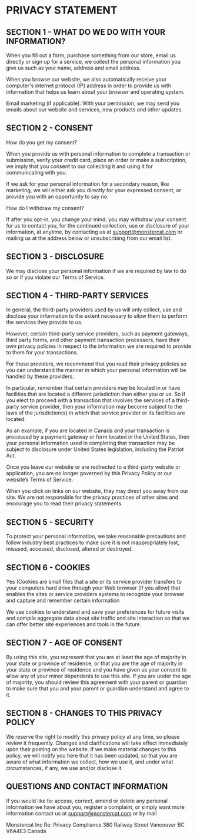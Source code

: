 # PRIVACY STATEMENT

## SECTION 1 - WHAT DO WE DO WITH YOUR INFORMATION?

When you fill out a form, purchase something from our store, email us directly or sign up for a service, we collect the personal information you give us such as your name, address and email address.

When you browse our website, we also automatically receive your computer's internet protocol (IP) address in order to provide us with information that helps us learn about your browser and operating system.

Email marketing (if applicable): With your permission, we may send you emails about our website and services, new products and other updates.

## SECTION 2 - CONSENT

How do you get my consent?

When you provide us with personal information to complete a transaction or submission, verify your credit card, place an order or make a subscription, we imply that you consent to our collecting it and using it for communicating with you.

If we ask for your personal information for a secondary reason, like marketing, we will either ask you directly for your expressed consent, or provide you with an opportunity to say no.

How do I withdraw my consent?

If after you opt-in, you change your mind, you may withdraw your consent for us to contact you, for the continued collection, use or disclosure of your information, at anytime, by contacting us at support@monstercat.com or mailing us at the address below or unsubscribing from our email list.

## SECTION 3 - DISCLOSURE

We may disclose your personal information if we are required by law to do so or if you violate our Terms of Service.

## SECTION 4 - THIRD-PARTY SERVICES

In general, the third-party providers used by us will only collect, use and disclose your information to the extent necessary to allow them to perform the services they provide to us.

However, certain third-party service providers, such as payment gateways, third party forms, and other payment transaction processors, have their own privacy policies in respect to the information we are required to provide to them for your transactions.

For these providers, we recommend that you read their privacy policies so you can understand the manner in which your personal information will be handled by these providers.

In particular, remember that certain providers may be located in or have facilities that are located a different jurisdiction than either you or us. So if you elect to proceed with a transaction that involves the services of a third-party service provider, then your information may become subject to the laws of the jurisdiction(s) in which that service provider or its facilities are located.

As an example, if you are located in Canada and your transaction is processed by a payment gateway or form located in the United States, then your personal information used in completing that transaction may be subject to disclosure under United States legislation, including the Patriot Act.

Once you leave our website or are redirected to a third-party website or application, you are no longer governed by this Privacy Policy or our website’s Terms of Service.

When you click on links on our website, they may direct you away from our site. We are not responsible for the privacy practices of other sites and encourage you to read their privacy statements.

## SECTION 5 - SECURITY

To protect your personal information, we take reasonable precautions and follow industry best practices to make sure it is not inappropriately lost, misused, accessed, disclosed, altered or destroyed.

## SECTION 6 - COOKIES

Yes (Cookies are small files that a site or its service provider transfers to your computers hard drive through your Web browser (if you allow) that enables the sites or service providers systems to recognize your browser and capture and remember certain information

We use cookies to understand and save your preferences for future visits and compile aggregate data about site traffic and site interaction so that we can offer better site experiences and tools in the future.

## SECTION 7 - AGE OF CONSENT

By using this site, you represent that you are at least the age of majority in your state or province of residence, or that you are the age of majority in your state or province of residence and you have given us your consent to allow any of your minor dependents to use this site. If you are under the age of majority, you should review this agreement with your parent or guardian to make sure that you and your parent or guardian understand and agree to it.

## SECTION 8 - CHANGES TO THIS PRIVACY POLICY

We reserve the right to modify this privacy policy at any time, so please review it frequently. Changes and clarifications will take effect immediately upon their posting on the website. If we make material changes to this policy, we will notify you here that it has been updated, so that you are aware of what information we collect, how we use it, and under what circumstances, if any, we use and/or disclose it.

## QUESTIONS AND CONTACT INFORMATION

If you would like to: access, correct, amend or delete any personal information we have about you, register a complaint, or simply want more information contact us at support@monstercat.com or by mail

Monstercat Inc
Re: Privacy Compliance
380 Railway Street Vancouver BC V6A4E3 Canada
